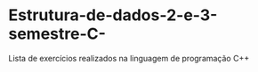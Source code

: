 # Estrutura-de-dados-2-e-3-semestre-C-
Lista de exercícios realizados na linguagem de programação C++
